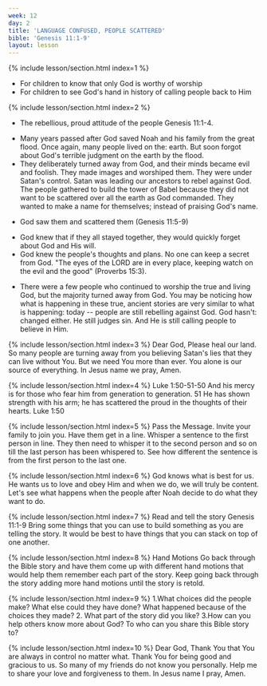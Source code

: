 ```yaml
---
week: 12
day: 2
title: 'LANGUAGE CONFUSED, PEOPLE SCATTERED'
bible: 'Genesis 11:1-9'
layout: lesson
---
```



{% include lesson/section.html index=1 %}
- For children to know that only God is worthy of worship
- For children to see God's hand in history of calling people back to Him


{% include lesson/section.html index=2 %}
* The rebellious, proud attitude of the people Genesis 11:1-4.
- Many years passed after God saved Noah and his family from the great flood. Once again, many people lived on the: earth. But soon forgot about God's terrible judgment on the earth by the flood.
- They deliberately turned away from God, and their minds became evil and foolish. They made images and worshiped them. They were under Satan's control. Satan was leading our ancestors to rebel against God. The people gathered to build the tower of Babel because they did not want to be scattered over all the earth as God commanded. They wanted to make a name for themselves; instead of praising God's name.
* God saw them and scattered them (Genesis 11:5-9)
- God knew that if they all stayed together, they would quickly forget about God and His will.
- God knew the people's thoughts and plans. No one can keep a secret from God. "The eyes of the LORD are in every place, keeping watch on the evil and the good" (Proverbs 15:3).
* There were a few people who continued to worship the true and living God, but the majority turned away from God. You may be noticing how what is happening in these true, ancient stories are very similar to what is happening: today -- people are still rebelling against God. God hasn't: changed either. He still judges sin. And He is still calling people to believe in Him.


{% include lesson/section.html index=3 %}
 Dear God, Please heal our land. So many people are turning away from you believing Satan's lies that they can live without You. But we need You more than ever. You alone is our source of everything. In Jesus name we pray, Amen.


{% include lesson/section.html index=4 %}
Luke 1:50-51-50 And his mercy is for those who fear him from generation to generation. 51 He has shown strength with his arm; he has scattered the proud in the thoughts of their hearts. Luke 1:50


{% include lesson/section.html index=5 %}
Pass the Message. Invite your family to join you. Have them get in a line. Whisper a sentence to the first person in line. They then need to whisper it to the second person and so on till the last person has been whispered to. See how different the sentence is from the first person to the last one.


{% include lesson/section.html index=6 %}
God knows what is best for us. He wants us to love and obey Him and when we do, we will truly be content. Let's see what happens when the people after Noah decide to do what they want to do.


{% include lesson/section.html index=7 %}
Read and tell the story Genesis 11:1-9
Bring some things that you can use to build something as you are telling the story. It would be best to have things that you can stack on top of one another.



{% include lesson/section.html index=8 %}
Hand Motions Go back through the Bible story and have them come up with different hand motions that would help them remember each part of the story. Keep going back through the story adding more hand motions until the story is retold.


{% include lesson/section.html index=9 %}
 1.What choices did the people make? What else could they have done? What happened because of the choices they made? 2. What part of the story did you like? 3.How can you help others know more about God? To who can you share this Bible story to?


{% include lesson/section.html index=10 %}
Dear God, Thank You that You are always in control no matter what. Thank You for being good and gracious to us. So many of my friends do not know you personally. Help me to share your love and forgiveness to them. In Jesus name I pray, Amen.

